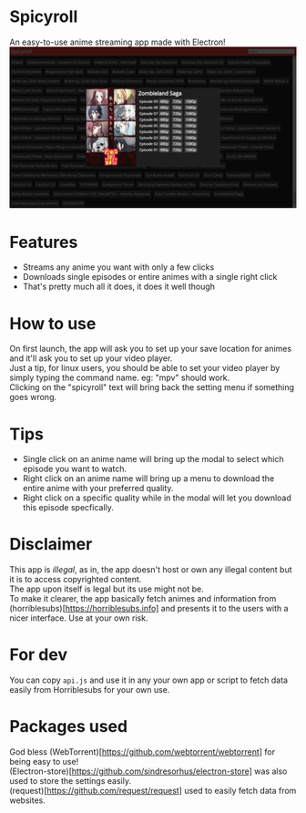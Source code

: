 # Spicyroll  
An easy-to-use anime streaming app made with Electron!  
![alt text](https://github.com/NotZoeyDev/Spicyroll/blob/master/screen.png?raw=true "App screenshot")

# Features  
* Streams any anime you want with only a few clicks  
* Downloads single episodes or entire animes with a single right click  
* That's pretty much all it does, it does it well though  

# How to use  
On first launch, the app will ask you to set up your save location for animes and it'll ask you to set up your video player.  
Just a tip, for linux users, you should be able to set your video player by simply typing the command name. eg: "mpv" should work.  
Clicking on the "spicyroll" text will bring back the setting menu if something goes wrong.  

# Tips   
* Single click on an anime name will bring up the modal to select which episode you want to watch.
* Right click on an anime name will bring up a menu to download the entire anime with your preferred quality.
* Right click on a specific quality while in the modal will let you download this episode specfically.

# Disclaimer
This app is *illegal*, as in, the app doesn't host or own any illegal content but it is to access copyrighted content.  
The app upon itself is legal but its use might not be.  
To make it clearer, the app basically fetch animes and information from (horriblesubs)[https://horriblesubs.info] and presents it to the users with a nicer interface.
Use at your own risk.

# For dev
You can copy `api.js` and use it in any your own app or script to fetch data easily from Horriblesubs for your own use.

# Packages used
God bless (WebTorrent)[https://github.com/webtorrent/webtorrent] for being easy to use!  
(Electron-store)[https://github.com/sindresorhus/electron-store] was also used to store the settings easily.  
(request)[https://github.com/request/request] used to easily fetch data from websites.  